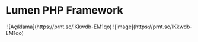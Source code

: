 # Lumen PHP Framework

<img src="" >
![Açıklama](https://prnt.sc/lKkwdb-EM1qo)
![image](https://prnt.sc/lKkwdb-EM1qo)
